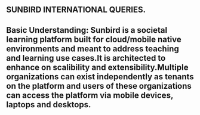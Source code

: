 ## SUNBIRD INTERNATIONAL QUERIES.


##  Basic Understanding: Sunbird is a societal learning platform built for cloud/mobile native environments and meant to address teaching and learning use cases.It is architected to enhance on scalibility and extensibility.Multiple organizations can exist independently as tenants on the platform and users of these organizations can access the platform via mobile devices, laptops and desktops.

